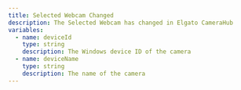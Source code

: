 ```yaml
---
title: Selected Webcam Changed
description: The Selected Webcam has changed in Elgato CameraHub
variables:
  - name: deviceId
    type: string
    description: The Windows device ID of the camera
  - name: deviceName
    type: string
    description: The name of the camera
---
```

